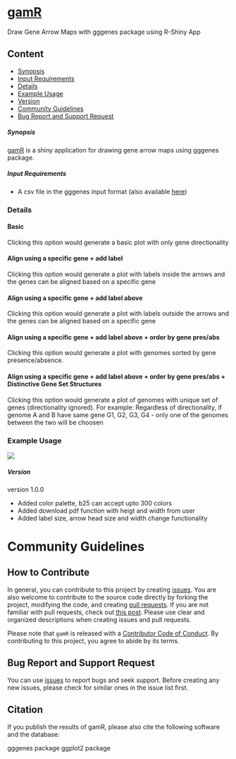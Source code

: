 # **[gamR](https://prakkirama.shinyapps.io/gamr/)**
Draw Gene Arrow Maps with gggenes package using R-Shiny App 

## Content
  * [Synopsis](#synopsis)
  * [Input Requirements](#input-requirements)
  * [Details](#details)
  * [Example Usage](#example-usage)
  * [Version](#version)
  * [Community Guidelines ](#community-guidelines)
  * [Bug Report and Support Request](#bug-report-and-support-request)


##### **Synopsis**

[gamR](https://prakkirama.shinyapps.io/gamr/) is a shiny application for drawing gene arrow maps using gggenes package. 
  
##### **Input Requirements**
* A csv file in the gggenes input format (also available [here](https://github.com/ramadatta/ShinyApps/blob/master/gamR/example_genes.csv))

### **Details**

#### **Basic** 
Clicking this option would generate a basic plot with only gene directionality 

#### **Align using a specific gene + add label** 
Clicking this option would generate a plot with labels inside the arrows and the genes can be aligned based on a specific gene

#### **Align using a specific gene + add label above** 
Clicking this option would generate a plot with labels outside the arrows and the genes can be aligned based on a specific gene

#### **Align using a specific gene + add label above + order by gene pres/abs** 
Clicking this option would generate a plot with genomes sorted by gene presence/absence. 

#### **Align using a specific gene + add label above + order by gene pres/abs + Distinctive Gene Set Structures** 
Clicking this option would generate a plot of genomes with unique set of genes (directionality ignored). For example: Regardless of directionality, if genome A and B have same gene G1, G2, G3, G4 - only one of the genomes between the two will be choosen

### **Example Usage**
 
![](gamR_v2_compressed.gif)

##### **Version**

version 1.0.0

- Added color palette, b25 can accept upto 300 colors
- Added download pdf function with heigt and width from user
- Added label size, arrow head size and width change functionality

# Community Guidelines

## How to Contribute

In general, you can contribute to this project by creating [issues](https://github.com/ramadatta/gamR/issues).
You are also welcome to contribute to the source code directly by forking the project, modifying the code, and creating [pull requests](https://github.com/ramadatta/gamR/pulls).
If you are not familiar with pull requests, check out [this post](https://guides.github.com/activities/forking/).
Please use clear and organized descriptions when creating issues and pull requests.

Please note that ``gamR`` is released with a [Contributor Code of Conduct](https://github.com/ramadatta/ShinyApps/blob/master/gamR/Code_of_Conduct.md). By contributing to this project, you agree to abide by its terms.

## Bug Report and Support Request

You can use [issues](https://github.com/ramadatta/gamR/issues) to report bugs and seek support.
Before creating any new issues, please check for similar ones in the issue list first. 

## Citation

If you publish the results of gamR, please also cite the following software and the database:

gggenes package
ggplot2 package



